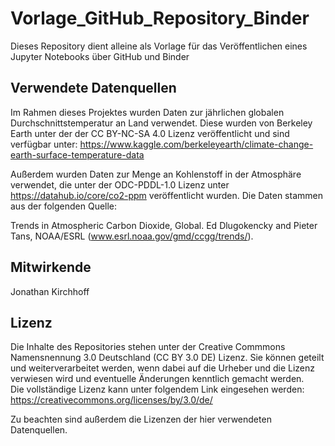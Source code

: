 # Vorlage_GitHub_Repository_Binder

Dieses Repository dient alleine als Vorlage für das Veröffentlichen eines Jupyter Notebooks über GitHub und Binder

## Verwendete Datenquellen
Im Rahmen dieses Projektes wurden Daten zur jährlichen globalen Durchschnittstemperatur an Land verwendet. Diese wurden von Berkeley Earth unter der der CC BY-NC-SA 4.0 Lizenz veröffentlicht und sind verfügbar unter: https://www.kaggle.com/berkeleyearth/climate-change-earth-surface-temperature-data


Außerdem wurden Daten zur Menge an Kohlenstoff in der Atmosphäre verwendet, die unter der ODC-PDDL-1.0 Lizenz unter https://datahub.io/core/co2-ppm veröffentlicht wurden. Die Daten stammen aus der folgenden Quelle:

Trends in Atmospheric Carbon Dioxide, Global. Ed Dlugokencky and Pieter Tans, NOAA/ESRL (www.esrl.noaa.gov/gmd/ccgg/trends/).

## Mitwirkende

Jonathan Kirchhoff

## Lizenz

Die Inhalte des Repositories stehen unter der Creative Commmons Namensnennung 3.0 Deutschland (CC BY 3.0 DE) Lizenz. Sie können geteilt und weiterverarbeitet werden, wenn dabei auf die Urheber und die Lizenz verwiesen wird und eventuelle Änderungen kenntlich gemacht werden.    
Die vollständige Lizenz kann unter folgendem Link eingesehen werden:
https://creativecommons.org/licenses/by/3.0/de/

Zu beachten sind außerdem die Lizenzen der hier verwendeten Datenquellen.
